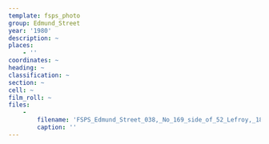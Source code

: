 ```yaml
---
template: fsps_photo
group: Edmund_Street
year: '1980'
description: ~
places:
    - ''
coordinates: ~
heading: ~
classification: ~
section: ~
cell: ~
film_roll: ~
files:
    -
        filename: 'FSPS_Edmund_Street_038,_No_169_side_of_52_Lefroy,_18-12-L,_1980.png'
        caption: ''
---
```

